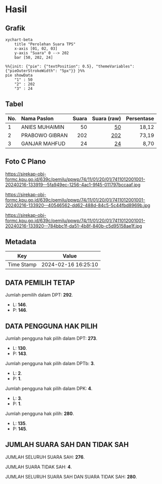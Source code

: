 # Hasil

## Grafik

```mermaid
xychart-beta
    title "Perolehan Suara TPS"
    x-axis [01, 02, 03]
    y-axis "Suara" 0 --> 202
    bar [50, 202, 24]
```

```mermaid
%%{init: {"pie": {"textPosition": 0.5}, "themeVariables": {"pieOuterStrokeWidth": "5px"}} }%%
pie showData
    "1" : 50
    "2" : 202
    "3" : 24
```

## Tabel

| No. | Nama Paslon    | Suara | Suara (raw) | Persentase |
|:--- |:-------------- | -----:| -----------:| ----------:|
| 1   | ANIES MUHAIMIN | 50    | [50][p-1]   | 18,12      |
| 2   | PRABOWO GIBRAN | 202   | [202][p-2]  | 73,19      |
| 3   | GANJAR MAHFUD  | 24    | [24][p-3]   | 8,70       |


[p-1]: https://github.com/gigit-pemilu/pemilu-2024-74-sulawesi-tenggara/blob/main/pilpres/hitung-suara/sub/74-sulawesi-tenggara/sub/11-kolaka-timur/sub/01-tirawuta/sub/2001-simbune/sub/001-tps/sub/paslon-1.txt
[p-2]: https://github.com/gigit-pemilu/pemilu-2024-74-sulawesi-tenggara/blob/main/pilpres/hitung-suara/sub/74-sulawesi-tenggara/sub/11-kolaka-timur/sub/01-tirawuta/sub/2001-simbune/sub/001-tps/sub/paslon-2.txt
[p-3]: https://github.com/gigit-pemilu/pemilu-2024-74-sulawesi-tenggara/blob/main/pilpres/hitung-suara/sub/74-sulawesi-tenggara/sub/11-kolaka-timur/sub/01-tirawuta/sub/2001-simbune/sub/001-tps/sub/paslon-3.txt

## Foto C Plano

https://sirekap-obj-formc.kpu.go.id/639c/pemilu/ppwp/74/11/01/20/01/7411012001001-20240216-133919--5fa949ec-1256-4ac1-9f45-011797bccaaf.jpg

https://sirekap-obj-formc.kpu.go.id/639c/pemilu/ppwp/74/11/01/20/01/7411012001001-20240216-133920--40546562-dd62-488d-84c5-5c44fbd8969b.jpg

https://sirekap-obj-formc.kpu.go.id/639c/pemilu/ppwp/74/11/01/20/01/7411012001001-20240216-133920--784bbc1f-da51-4b8f-840b-c5d95158ae1f.jpg


## Metadata

| Key        | Value               |
| ---------- | ------------------- |
| Time Stamp | 2024-02-16 16:25:10 |


## DATA PEMILIH TETAP

Jumlah pemilih dalam DPT: **292**.
 * L: **146**.
 * P: **146**.

## DATA PENGGUNA HAK PILIH

Jumlah pengguna hak pilih dalam DPT: **273**.
 * L: **130**.
 * P: **143**.

Jumlah pengguna hak pilih dalam DPTb: **3**.
 * L: **2**.
 * P: **1**.

Jumlah pengguna hak pilih dalam DPK: **4**.
 * L: **3**.
 * P: **1**.

Jumlah pengguna hak pilih: **280**.
 * L: **135**.
 * P: **145**.

## JUMLAH SUARA SAH DAN TIDAK SAH

JUMLAH SELURUH SUARA SAH: **276**.

JUMLAH SUARA TIDAK SAH: **4**.

JUMLAH SELURUH SUARA SAH DAN SUARA TIDAK SAH: **280**.


